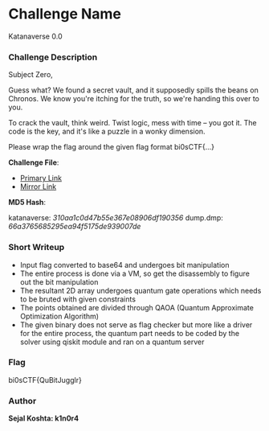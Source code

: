 # Challenge Name

Katanaverse 0.0

### Challenge Description

Subject Zero, 

Guess what? We found a secret vault, and it supposedly spills the beans on Chronos. We know you're itching for the truth, so we're handing this over to you.

To crack the vault, think weird. Twist logic, mess with time – you got it. The code is the key, and it's like a puzzle in a wonky dimension.

Please wrap the flag around the given flag format bi0sCTF{...}

**Challenge File**:
+ [Primary Link](https://drive.google.com/file/d/1g6PuFsuXP3fXuZ42BZ58XoQyuNOHYWpB/view?usp=sharing)
+ [Mirror Link](https://amritauniv-my.sharepoint.com/:u:/g/personal/amenu4eac21061_am_students_amrita_edu/EbAl3FLIKiFGsg5zgdFLblQBpArn3bAO2MMmokYFzvLNuA?e=vG0vJg)

**MD5 Hash**: 

katanaverse: *310aa1c0d47b55e367e08906df190356*
dump.dmp: *66a3765685295ea94f5175de939007de*

### Short Writeup

- Input flag converted to base64 and undergoes bit manipulation 
- The entire process is done via a VM, so get the disassembly to figure out the bit manipulation
- The resultant 2D array undergoes quantum gate operations which needs to be bruted with given constraints
- The points obtained are divided through QAOA (Quantum Approximate Optimization Algorithm) 
- The given binary does not serve as flag checker but more like a driver for the entire process, the quantum part needs to be coded by the solver using qiskit module and ran on a quantum server 

### Flag

bi0sCTF{QuBitJugglr}

### Author

**Sejal Koshta: k1n0r4**